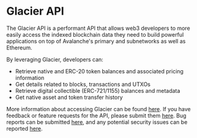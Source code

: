 # Glacier API

The Glacier API is a performant API that allows web3 developers to more easily
access the indexed blockchain data they need to build powerful applications on
top of Avalanche's primary and subnetworks as well as Ethereum.

By leveraging Glacier, developers can:

- Retrieve native and ERC-20 token balances and associated pricing information
- Get details related to blocks, transactions and UTXOs
- Retrieve digital collectible (ERC-721/1155) balances and metadata
- Get native asset and token transfer history

More information about accessing Glacier can be found [here](https://glacier-api.avax.network/api#/).
If you have feedback or feature requests for the API, please submit them [here](https://portal.productboard.com/dndv9ahlkdfye4opdm8ksafi/tabs/4-glacier-api).
Bug reports can be submitted [here](https://docs.google.com/forms/d/e/1FAIpQLSeJQrcp7QoNiqozMDKrVJGX5wpU827d3cVTgF8qa7t_J1Pb-g/viewform),
and any potential security issues can be reported [here](https://hackenproof.com/avalanche).
